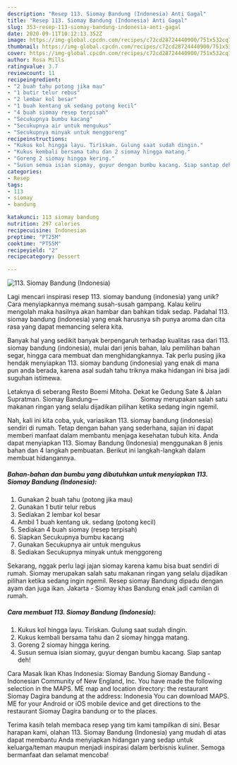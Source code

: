 ```yaml
---
description: "Resep 113. Siomay Bandung (Indonesia) Anti Gagal"
title: "Resep 113. Siomay Bandung (Indonesia) Anti Gagal"
slug: 353-resep-113-siomay-bandung-indonesia-anti-gagal
date: 2020-09-11T10:12:13.352Z
image: https://img-global.cpcdn.com/recipes/c72cd28724440900/751x532cq70/113-siomay-bandung-indonesia-foto-resep-utama.jpg
thumbnail: https://img-global.cpcdn.com/recipes/c72cd28724440900/751x532cq70/113-siomay-bandung-indonesia-foto-resep-utama.jpg
cover: https://img-global.cpcdn.com/recipes/c72cd28724440900/751x532cq70/113-siomay-bandung-indonesia-foto-resep-utama.jpg
author: Rosa Mills
ratingvalue: 3.7
reviewcount: 11
recipeingredient:
- "2 buah tahu potong jika mau"
- "1 butir telur rebus"
- "2 lembar kol besar"
- "1 buah kentang uk sedang potong kecil"
- "4 buah siomay resep terpisah"
- "Secukupnya bumbu kacang"
- "Secukupnya air untuk mengukus"
- "Secukupnya minyak untuk menggoreng"
recipeinstructions:
- "Kukus kol hingga layu. Tiriskan. Gulung saat sudah dingin."
- "Kukus kembali bersama tahu dan 2 siomay hingga matang."
- "Goreng 2 siomay hingga kering."
- "Susun semua isian siomay, guyur dengan bumbu kacang. Siap santap deh!"
categories:
- Resep
tags:
- 113
- siomay
- bandung

katakunci: 113 siomay bandung 
nutrition: 297 calories
recipecuisine: Indonesian
preptime: "PT25M"
cooktime: "PT55M"
recipeyield: "2"
recipecategory: Dessert

---
```



![113. Siomay Bandung (Indonesia)](https://img-global.cpcdn.com/recipes/c72cd28724440900/751x532cq70/113-siomay-bandung-indonesia-foto-resep-utama.jpg)

Lagi mencari inspirasi resep 113. siomay bandung (indonesia) yang unik? Cara menyiapkannya memang susah-susah gampang. Kalau keliru mengolah maka hasilnya akan hambar dan bahkan tidak sedap. Padahal 113. siomay bandung (indonesia) yang enak harusnya sih punya aroma dan cita rasa yang dapat memancing selera kita.

Banyak hal yang sedikit banyak berpengaruh terhadap kualitas rasa dari 113. siomay bandung (indonesia), mulai dari jenis bahan, lalu pemilihan bahan segar, hingga cara membuat dan menghidangkannya. Tak perlu pusing jika hendak menyiapkan 113. siomay bandung (indonesia) yang enak di mana pun anda berada, karena asal sudah tahu triknya maka hidangan ini bisa jadi suguhan istimewa.

Letaknya di seberang Resto Boemi Mitoha. Dekat ke Gedung Sate &amp; Jalan Supratman. Siomay Bandung—⠀⠀⠀⠀⠀⠀⠀⠀⠀ Siomay merupakan salah satu makanan ringan yang selalu dijadikan pilihan ketika sedang ingin ngemil.


Nah, kali ini kita coba, yuk, variasikan 113. siomay bandung (indonesia) sendiri di rumah. Tetap dengan bahan yang sederhana, sajian ini dapat memberi manfaat dalam membantu menjaga kesehatan tubuh kita. Anda dapat menyiapkan 113. Siomay Bandung (Indonesia) menggunakan 8 jenis bahan dan 4 langkah pembuatan. Berikut ini langkah-langkah dalam membuat hidangannya.

<!--inarticleads1-->

##### Bahan-bahan dan bumbu yang dibutuhkan untuk menyiapkan 113. Siomay Bandung (Indonesia):

1. Gunakan 2 buah tahu (potong jika mau)
1. Gunakan 1 butir telur rebus
1. Sediakan 2 lembar kol besar
1. Ambil 1 buah kentang uk. sedang (potong kecil)
1. Sediakan 4 buah siomay (resep terpisah)
1. Siapkan Secukupnya bumbu kacang
1. Gunakan Secukupnya air untuk mengukus
1. Sediakan Secukupnya minyak untuk menggoreng


Sekarang, nggak perlu lagi jajan siomay karena kamu bisa buat sendiri di rumah. Siomay merupakan salah satu makanan ringan yang selalu dijadikan pilihan ketika sedang ingin ngemil. Resep siomay Bandung dipadu dengan ayam dan juga ikan. Jakarta - Siomay khas Bandung enak jadi camilan di rumah. 

<!--inarticleads2-->

##### Cara membuat 113. Siomay Bandung (Indonesia):

1. Kukus kol hingga layu. Tiriskan. Gulung saat sudah dingin.
1. Kukus kembali bersama tahu dan 2 siomay hingga matang.
1. Goreng 2 siomay hingga kering.
1. Susun semua isian siomay, guyur dengan bumbu kacang. Siap santap deh!


Cara Masak Ikan Khas Indonesia: Siomay Bandung Siomay Bandung - Indonesian Community of New England, Inc. You have made the following selection in the MAPS. ME map and location directory: the restaurant Siomay Dagira bandung at the address: Indonesia You can download MAPS. ME for your Android or iOS mobile device and get directions to the restaurant Siomay Dagira bandung or to the places. 

Terima kasih telah membaca resep yang tim kami tampilkan di sini. Besar harapan kami, olahan 113. Siomay Bandung (Indonesia) yang mudah di atas dapat membantu Anda menyiapkan hidangan yang sedap untuk keluarga/teman maupun menjadi inspirasi dalam berbisnis kuliner. Semoga bermanfaat dan selamat mencoba!
